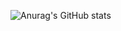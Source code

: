 ![Anurag's GitHub stats](https://github-readme-stats.vercel.app/api?username=anuraghazra&hide=contribs,prs?count_private=true&show_icons=true&theme=gruvbox)
